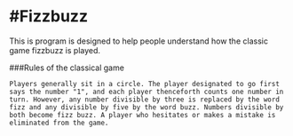 #Fizzbuzz
===========
This is program is designed to help people understand how the classic game fizzbuzz is played.

###Rules of the classical game
````
Players generally sit in a circle. The player designated to go first says the number "1", and each player thenceforth counts one number in turn. However, any number divisible by three is replaced by the word fizz and any divisible by five by the word buzz. Numbers divisible by both become fizz buzz. A player who hesitates or makes a mistake is eliminated from the game.
````